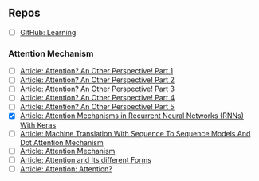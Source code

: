 ## Repos
- [ ] [GitHub: Learning](https://github.com/amitness/learning)

### Attention Mechanism
- [ ] [Article: Attention? An Other Perspective! Part 1](https://learningturtle.github.io/Blog/posts/attention_another_perspective/)
- [ ] [Article: Attention? An Other Perspective! Part 2](https://learningturtle.github.io/Blog/posts/attention_another_perspective_part2/)
- [ ] [Article: Attention? An Other Perspective! Part 3](https://learningturtle.github.io/Blog/posts/attention_another_perspective_part3/)
- [ ] [Article: Attention? An Other Perspective! Part 4](https://learningturtle.github.io/Blog/posts/attention_another_perspective_part4/)
- [ ] [Article: Attention? An Other Perspective! Part 5](https://learningturtle.github.io/Blog/posts/attention_another_perspective_part5/)
- [X] [Article: Attention Mechanisms in Recurrent Neural Networks (RNNs) With Keras](https://blog.paperspace.com/seq-to-seq-attention-mechanism-keras/)
- [ ] [Article: Machine Translation With Sequence To Sequence Models And Dot Attention Mechanism](https://blog.paperspace.com/nlp-machine-translation-with-keras/)
- [ ] [Article: Attention Mechanism](https://blog.floydhub.com/attention-mechanism/)
- [ ] [Article: Attention and Its different Forms](https://towardsdatascience.com/attention-and-its-different-forms-7fc3674d14dc)
- [ ] [Article: Attention: Attention?](https://lilianweng.github.io/lil-log/2018/06/24/attention-attention.html)
